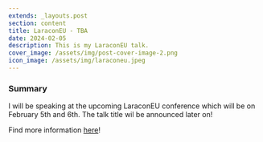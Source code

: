 ```yaml
---
extends: _layouts.post
section: content
title: LaraconEU - TBA
date: 2024-02-05
description: This is my LaraconEU talk.
cover_image: /assets/img/post-cover-image-2.png
icon_image: /assets/img/laraconeu.jpeg
---
```


<h3>Summary</h3>
I will be speaking at the upcoming LaraconEU conference which will be on February 5th and 6th. The talk title wil be announced later on!

Find more information <a href="https://laracon.eu/">here</a>!
